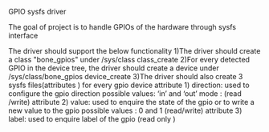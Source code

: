 GPIO sysfs driver

The goal of project is to handle GPIOs of the hardware through sysfs interface

The driver should support the below functionality
1)The driver should create a class "bone_gpios" under /sys/class class_create
2)For every detected GPIO in the device tree, the driver should create a device under /sys/class/bone_gpios device_create
3)The driver should also create 3 sysfs files(attributes ) for every gpio device
attribute 1) direction: used to configure the gpio direction possible values: ‘in’ and ‘out’ mode : (read /write)
attribute 2) value: used to enquire the state of the gpio or to write a new value to the gpio possible values : 0 and 1 (read/write)
attribute 3) label: used to enquire label of the gpio (read only )
